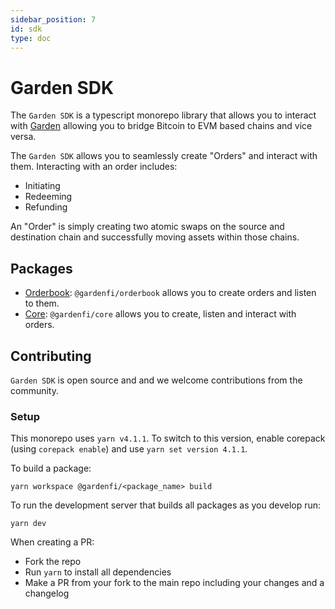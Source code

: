 ```yaml
---
sidebar_position: 7
id: sdk
type: doc
---
```


# Garden SDK

The `Garden SDK` is a typescript monorepo library that allows you to interact with [Garden](https://garden.finance) allowing you to bridge Bitcoin to EVM based chains and vice versa.

The `Garden SDK` allows you to seamlessly create "Orders" and interact with them. Interacting with an order includes:

-   Initiating
-   Redeeming
-   Refunding

An "Order" is simply creating two atomic swaps on the source and destination chain and successfully moving assets within those chains.

## Packages

-   [Orderbook](../sdk/packages/orderbook/Orderbook.md): `@gardenfi/orderbook` allows you to create orders and listen to them.
-   [Core](../sdk/packages/core/GardenJS.md): `@gardenfi/core` allows you to create, listen and interact with orders.

## Contributing

`Garden SDK` is open source and and we welcome contributions from the community.

### Setup

This monorepo uses `yarn v4.1.1`. To switch to this version, enable corepack (using `corepack enable`) and use `yarn set version 4.1.1`.

To build a package:

`yarn workspace @gardenfi/<package_name> build`

To run the development server that builds all packages as you develop run:

`yarn dev`

When creating a PR:

-   Fork the repo
-   Run `yarn` to install all dependencies
-   Make a PR from your fork to the main repo including your changes and a changelog
